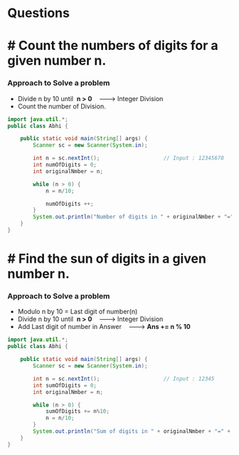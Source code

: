 # Questions

# # Count the numbers of digits for a given number n.

### Approach to Solve a problem

- Divide n by 10 until &nbsp;**n > 0** &nbsp; &nbsp;---> Integer Division
- Count the number of Division.

``` java
import java.util.*;
public class Abhi {

    public static void main(String[] args) {
        Scanner sc = new Scanner(System.in);

        int n = sc.nextInt();                    // Input : 12345678
        int numOfDigits = 0;
        int originalNmber = n;

        while (n > 0) {
            n = n/10;

            numOfDigits ++;
        }
        System.out.println("Number of digits in " + originalNmber + "=" + numOfDigits);          // Output : Number of digits in 12345678 = 8
    }
}
```

# # Find the sun of digits in a given number n.

### Approach to Solve a problem

- Modulo n by 10 = Last digit of number(n)
- Divide n by 10 until &nbsp;**n > 0** &nbsp; &nbsp;---> Integer Division
- Add Last digit of number in Answer &nbsp; &nbsp;---> **Ans += n % 10**

``` java
import java.util.*;
public class Abhi {

    public static void main(String[] args) {
        Scanner sc = new Scanner(System.in);

        int n = sc.nextInt();                    // Input : 12345
        int sumOfDigits = 0;
        int originalNmber = n;

        while (n > 0) {
            sumOfDigits += n%10;
            n = n/10;
        }
        System.out.println("Sum of digits in " + originalNmber + "=" + sumOfDigits);          // Output : Sum of digits in 12345 = 15
    }
}
```




























